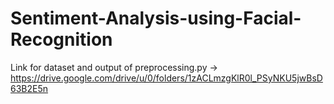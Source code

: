 # Sentiment-Analysis-using-Facial-Recognition
Link for dataset and output of preprocessing.py -> https://drive.google.com/drive/u/0/folders/1zACLmzgKlR0l_PSyNKU5jwBsD63B2E5n
